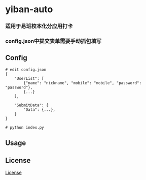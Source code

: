 # yiban-auto
### 适用于易班校本化分应用打卡
### config.json中提交表单需要手动抓包填写


## Config
```
# edit config.json
{
    "UserList": [
        {"name": "nickname", "mobile": "mobile", "password": "password"}, 
        {...}
    ],

    "SubmitData": {
        "Data": {...}, 
    }
}

# python index.py
```

## Usage

## License
[License](LICENSE)

